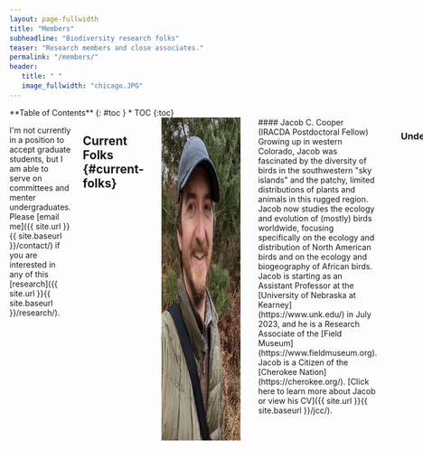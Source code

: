 ```yaml
---
layout: page-fullwidth
title: "Members"
subheadline: "Biodiversity research folks"
teaser: "Research members and close associates."
permalink: "/members/"
header:
   title: " "
   image_fullwidth: "chicago.JPG"
---
```

<div class="row">
<div class="medium-4 medium-push-8 columns" markdown="1">
<div class="panel radius" markdown="1">
**Table of Contents**
{: #toc }
*  TOC
{:toc}
</div>
</div><!-- /.medium-4.columns -->



<div class="medium-8 medium-pull-4 columns" markdown="1">

I'm not currently in a position to accept graduate students, but I am able to serve on committees and menter undergraduates. Please [email me]({{ site.url }}{{ site.baseurl }}/contact/) if you are interested in any of this [research]({{ site.url }}{{ site.baseurl }}/research/).
	
## Current Folks   {#current-folks}

<img align="left" src="/images/cooper.jpg" alt="cooper" width="140" hspace="10"/>
#### Jacob C. Cooper (IRACDA Postdoctoral Fellow)
Growing up in western Colorado, Jacob was fascinated by the diversity of birds in the southwestern "sky islands" and the patchy, limited distributions of plants and animals in this rugged region. Jacob now studies the ecology and evolution of (mostly) birds worldwide, focusing specifically on the ecology and distribution of North American birds and on the ecology and biogeography of African birds. Jacob is starting as an Assistant Professor at the [University of Nebraska at Kearney](https://www.unk.edu/) in July 2023, and he is a Research Associate of the [Field Museum](https://www.fieldmuseum.org). Jacob is a Citizen of the [Cherokee Nation](https://cherokee.org/). [Click here to learn more about Jacob or view his CV]({{ site.url }}{{ site.baseurl }}/jcc/).
<br><br>
	
--------

### Undergrads

<img align="left" src="/images/josh_bell.jpeg" alt="josh" width="140" hspace="10"/>
#### Josh G. Bell
Josh is broadly interested in ecology and conservation, and blends his holistic views of nature with hands-on and theoretical research. Josh was awarded a [K-INBRE Summer Scholar](https://www.k-inbre.org/) grant in 2023 to study the distribution of Chihuahuan Meadowlarks *Sturnella lilianae* in the grasslands of the southwestern United States. Josh is currently an undergrad at [Haskell Indian Nations University](https://www.haskell.edu/).
	
--------
	
## Past Folks   {#past-folks}

### Undergraduates
	
#### Mélusine Velde
Mélusine is broadly interested in conservation and biodiversity. Equally at home in the US and France, Mélusine has worked on a variety of projects on three continents, and her undergraduate thesis focused on testing the predictions of ecological niche models in Costa Rica. Mélusine recently completed a Masters at Imperial College, Silwood Park.
<br><br>
	
--------

<img align="left" src="/images/sara.jpg" alt="sara" width="140" hspace="10"/>
#### Sara Velásquez Restrepo
Sara is broadly interested in biodiversity and conservation, and enjoys birding and traveling. Her undergraduate thesis focused on studying ecological niche diversity in cotingas in South America. Sara is currently pursuing a Masters at the Universidad EAFIT in Medellín working on methods to use environmental DNA to detect rare taxa.
<br><br>
	
--------
	
## Other Members   {#other-members}
	
<img align="left" src="/images/gracie.jpg" alt="gracie" width="140" hspace="10"/>
#### Gracie Lou Cooper
Gracie is particularly interested in the temporal ecology of rabbits, squirrels, and opossums in her yard. She also studies physics related to spherical objects, particularly when these objects are thrown at high speed.
